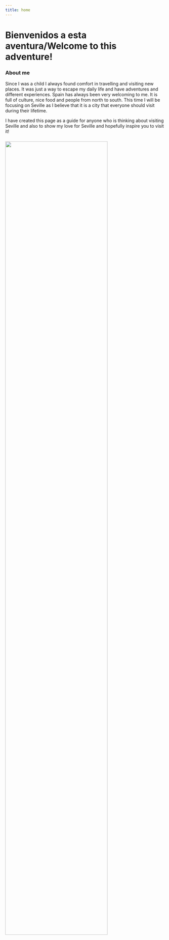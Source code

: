 ```yaml
---
title: home
---
```


<h1>Bienvenidos a esta aventura/Welcome to this adventure!</h1>
<p></p>
<div class="container">
  <div class="row">
    <div class="col-sm-6">
      <h3>About me</h3>
     <p>Since I was a child I always found comfort in travelling and visiting new places. It was just a way to escape my daily life and have adventures and different experiences. Spain has always been very welcoming to me. It is full of culture, nice food and people from north to south. This time I will be focusing on Seville as I believe that it is a city that everyone should visit during their lifetime.&nbsp;</p>
<p>I have created this page as a guide for anyone who is thinking about visiting Seville and also to show my love for Seville and hopefully inspire you to visit it!&nbsp;</p>
      </div>
    <div class="col-sm-6">
      <h3></h3>
 <p></p>
<p><img style="width: 80%;" src="https://upload.wikimedia.org/wikipedia/commons/7/75/Seville_guadalquivir_river.jpg" /></p>
</div>
